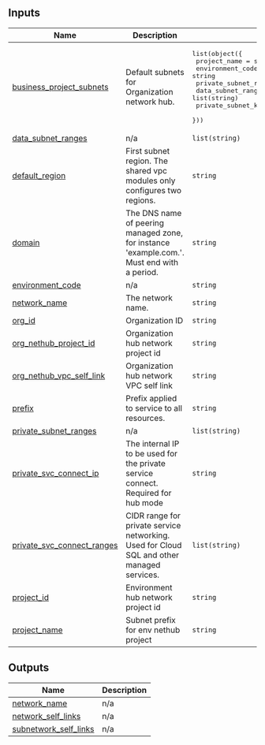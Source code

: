 <!-- BEGIN_TF_DOCS -->
## Inputs

| Name | Description | Type | Default | Required |
|------|-------------|------|---------|:--------:|
| <a name="input_business_project_subnets"></a> [business\_project\_subnets](#input\_business\_project\_subnets) | Default subnets for Organization network hub. | <pre>list(object({<br>    project_name                  = string<br>    environment_code              = string<br>    private_subnet_ranges         = list(string)<br>    data_subnet_ranges            = list(string)<br>    private_subnet_k8s_2nd_ranges = list(string)<br>  }))</pre> | n/a | yes |
| <a name="input_data_subnet_ranges"></a> [data\_subnet\_ranges](#input\_data\_subnet\_ranges) | n/a | `list(string)` | n/a | yes |
| <a name="input_default_region"></a> [default\_region](#input\_default\_region) | First subnet region. The shared vpc modules only configures two regions. | `string` | n/a | yes |
| <a name="input_domain"></a> [domain](#input\_domain) | The DNS name of peering managed zone, for instance 'example.com.'. Must end with a period. | `string` | n/a | yes |
| <a name="input_environment_code"></a> [environment\_code](#input\_environment\_code) | n/a | `string` | n/a | yes |
| <a name="input_network_name"></a> [network\_name](#input\_network\_name) | The network name. | `string` | n/a | yes |
| <a name="input_org_id"></a> [org\_id](#input\_org\_id) | Organization ID | `string` | n/a | yes |
| <a name="input_org_nethub_project_id"></a> [org\_nethub\_project\_id](#input\_org\_nethub\_project\_id) | Organization hub network project id | `string` | n/a | yes |
| <a name="input_org_nethub_vpc_self_link"></a> [org\_nethub\_vpc\_self\_link](#input\_org\_nethub\_vpc\_self\_link) | Organization hub network VPC self link | `string` | n/a | yes |
| <a name="input_prefix"></a> [prefix](#input\_prefix) | Prefix applied to service to all resources. | `string` | n/a | yes |
| <a name="input_private_subnet_ranges"></a> [private\_subnet\_ranges](#input\_private\_subnet\_ranges) | n/a | `list(string)` | n/a | yes |
| <a name="input_private_svc_connect_ip"></a> [private\_svc\_connect\_ip](#input\_private\_svc\_connect\_ip) | The internal IP to be used for the private service connect. Required for hub mode | `string` | n/a | yes |
| <a name="input_private_svc_connect_ranges"></a> [private\_svc\_connect\_ranges](#input\_private\_svc\_connect\_ranges) | CIDR range for private service networking. Used for Cloud SQL and other managed services. | `list(string)` | n/a | yes |
| <a name="input_project_id"></a> [project\_id](#input\_project\_id) | Environment hub network project id | `string` | n/a | yes |
| <a name="input_project_name"></a> [project\_name](#input\_project\_name) | Subnet prefix for env nethub project | `string` | n/a | yes |

## Outputs

| Name | Description |
|------|-------------|
| <a name="output_network_name"></a> [network\_name](#output\_network\_name) | n/a |
| <a name="output_network_self_links"></a> [network\_self\_links](#output\_network\_self\_links) | n/a |
| <a name="output_subnetwork_self_links"></a> [subnetwork\_self\_links](#output\_subnetwork\_self\_links) | n/a |
<!-- END_TF_DOCS -->